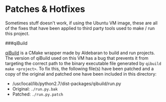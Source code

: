Patches & Hotfixes
==================

Sometimes stuff doesn't work, if using the Ubuntu VM image, these are all of the fixes that have been applied to third party tools used to make / run this project.

###qiBuild

[qiBuild](https://github.com/aldebaran/qibuild) is a CMake wrapper made by Aldebaran to build and run projects. The version of qiBuild used on this VM has a bug that prevents it from targeting the correct path to the binary executable file generated by `qibuild make <project>`. To fix this, the following file(s) have been patched and a copy of the original and patched one have been included in this directory:

- /usr/local/lib/python2.7/dist-packages/qibuild/run.py
- Original: `./run.py.bak`
- Patched: `./run.py.patch`
